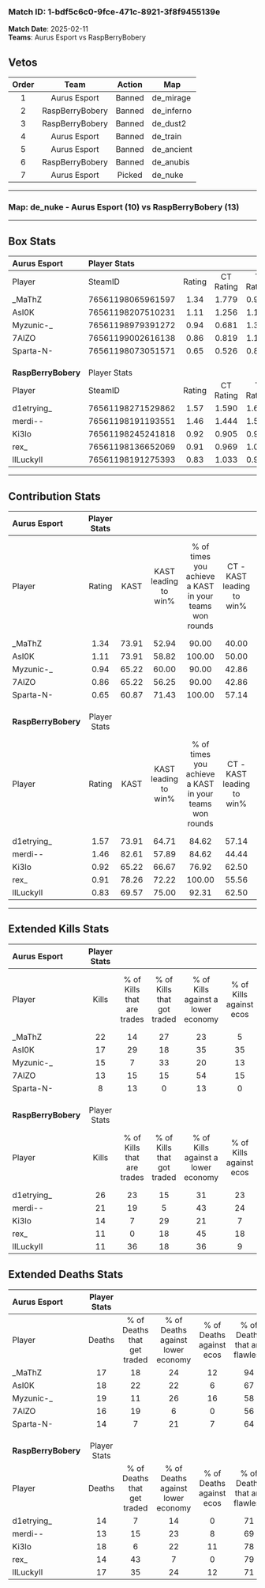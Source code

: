 ### Match ID: 1-bdf5c6c0-9fce-471c-8921-3f8f9455139e  
**Match Date**: 2025-02-11  
**Teams**: Aurus Esport vs RaspBerryBobery  

## Vetos  

| Order | Team | Action | Map |
| :---: | :--: | :----: | --- |
| 1 | Aurus Esport | Banned | de_mirage |
| 2 | RaspBerryBobery | Banned | de_inferno |
| 3 | RaspBerryBobery | Banned | de_dust2 |
| 4 | Aurus Esport | Banned | de_train |
| 5 | Aurus Esport | Banned | de_ancient |
| 6 | RaspBerryBobery | Banned | de_anubis |
| 7 | Aurus Esport | Picked | de_nuke |

---  

### **Map**: de_nuke - Aurus Esport (10) vs RaspBerryBobery (13)  
---  

## Box Stats  

| **Aurus Esport**    | Player Stats      |        |           |          |       |      |       |         |        |      |     |
| :- | :- | :-: | :-: | :-: | :-: | :-: | :-: | :-: | :-: | :-: | :-: |
| Player              | SteamID           | Rating | CT Rating | T Rating | KAST  | ADR  | Kills | Assists | Deaths | K/D  | HS% |
| _MaThZ              | 76561198065961597 |  1.34  |   1.779   |  0.965   | 73.91 | 92.8 |  22   |    2    |   17   | 1.29 | 59  |
| AsI0K               | 76561198207510231 |  1.11  |   1.256   |  1.136   | 73.91 | 82.9 |  17   |    4    |   18   | 0.94 | 70  |
| Myzunic-_           | 76561198979391272 |  0.94  |   0.681   |  1.334   | 65.22 | 83.1 |  15   |    4    |   19   | 0.79 | 73  |
| 7AIZO               | 76561199002616138 |  0.86  |   0.819   |  1.147   | 65.22 | 59.4 |  13   |    4    |   16   | 0.81 | 46  |
| Sparta-N-           | 76561198073051571 |  0.65  |   0.526   |  0.808   | 60.87 | 46.9 |   8   |    5    |   14   | 0.57 | 37  |
|                     |                   |        |           |          |       |      |       |         |        |      |     |
|                     |                   |        |           |          |       |      |       |         |        |      |     |
|                     |                   |        |           |          |       |      |       |         |        |      |     |
| **RaspBerryBobery** | Player Stats      |        |           |          |       |      |       |         |        |      |     |
| Player              | SteamID           | Rating | CT Rating | T Rating | KAST  | ADR  | Kills | Assists | Deaths | K/D  | HS% |
| d1etrying_          | 76561198271529862 |  1.57  |   1.590   |  1.679   | 73.91 | 96.6 |  26   |    2    |   14   | 1.86 | 30  |
| merdi--             | 76561198191193551 |  1.46  |   1.444   |  1.518   | 82.61 | 90.1 |  21   |    4    |   13   | 1.62 | 47  |
| Ki3lo               | 76561198245241818 |  0.92  |   0.905   |  0.984   | 65.22 | 76.8 |  14   |    7    |   18   | 0.78 | 42  |
| rex_                | 76561198136652069 |  0.91  |   0.969   |  1.084   | 78.26 | 51.4 |  11   |    6    |   14   | 0.79 | 90  |
| lILuckyIl           | 76561198191275393 |  0.83  |   1.033   |  0.904   | 69.57 | 66.0 |  11   |    6    |   17   | 0.65 | 45  |
---  

## Contribution Stats  

| **Aurus Esport**    | Player Stats |       |                      |                                                        |                           |                                                             |                          |                                                            |
| :- | :-: | :-: | :-: | :-: | :-: | :-: | :-: | :-: |
| Player              |    Rating    | KAST  | KAST leading to win% | % of times you achieve a KAST in your teams won rounds | CT - KAST leading to win% | CT - % of times you achieve a KAST in your teams won rounds | T - KAST leading to win% | T - % of times you achieve a KAST in your teams won rounds |
| _MaThZ              |     1.34     | 73.91 |        52.94         |                         90.00                          |           40.00           |                           100.00                            |          71.43           |                           83.33                            |
| AsI0K               |     1.11     | 73.91 |        58.82         |                         100.00                         |           50.00           |                           100.00                            |          66.67           |                           100.00                           |
| Myzunic-_           |     0.94     | 65.22 |        60.00         |                         90.00                          |           42.86           |                            75.00                            |          75.00           |                           100.00                           |
| 7AIZO               |     0.86     | 65.22 |        56.25         |                         90.00                          |           42.86           |                            75.00                            |          66.67           |                           100.00                           |
| Sparta-N-           |     0.65     | 60.87 |        71.43         |                         100.00                         |           57.14           |                           100.00                            |          85.71           |                           100.00                           |
|                     |              |       |                      |                                                        |                           |                                                             |                          |                                                            |
|                     |              |       |                      |                                                        |                           |                                                             |                          |                                                            |
|                     |              |       |                      |                                                        |                           |                                                             |                          |                                                            |
| **RaspBerryBobery** | Player Stats |       |                      |                                                        |                           |                                                             |                          |                                                            |
| Player              |    Rating    | KAST  | KAST leading to win% | % of times you achieve a KAST in your teams won rounds | CT - KAST leading to win% | CT - % of times you achieve a KAST in your teams won rounds | T - KAST leading to win% | T - % of times you achieve a KAST in your teams won rounds |
| d1etrying_          |     1.57     | 73.91 |        64.71         |                         84.62                          |           57.14           |                            80.00                            |          70.00           |                           87.50                            |
| merdi--             |     1.46     | 82.61 |        57.89         |                         84.62                          |           44.44           |                            80.00                            |          70.00           |                           87.50                            |
| Ki3lo               |     0.92     | 65.22 |        66.67         |                         76.92                          |           62.50           |                           100.00                            |          71.43           |                           62.50                            |
| rex_                |     0.91     | 78.26 |        72.22         |                         100.00                         |           55.56           |                           100.00                            |          88.89           |                           100.00                           |
| lILuckyIl           |     0.83     | 69.57 |        75.00         |                         92.31                          |           62.50           |                           100.00                            |          87.50           |                           87.50                            |
---  

## Extended Kills Stats  

| **Aurus Esport**    | Player Stats |                            |                            |                                    |                         |                              |                                 |                                       |                    |           |
| :- | :-: | :-: | :-: | :-: | :-: | :-: | :-: | :-: | :-: | :-: |
| Player              |    Kills     | % of Kills that are trades | % of Kills that got traded | % of Kills against a lower economy | % of Kills against ecos | % of Kills that are flawless | % of Kills that are close duels | % of Kills that are assisted by flash | Pistol Round Kills | AWP Kills |
| _MaThZ              |      22      |             14             |             27             |                 23                 |            5            |              55              |                5                |                  14                   |         4          |     0     |
| AsI0K               |      17      |             29             |             18             |                 35                 |           35            |              82              |                0                |                   0                   |         1          |     0     |
| Myzunic-_           |      15      |             7              |             33             |                 20                 |           13            |              80              |                7                |                  13                   |         0          |     0     |
| 7AIZO               |      13      |             15             |             15             |                 54                 |           15            |              69              |                8                |                   0                   |         1          |     6     |
| Sparta-N-           |      8       |             13             |             0              |                 13                 |            0            |              75              |               13                |                   0                   |         2          |     0     |
|                     |              |                            |                            |                                    |                         |                              |                                 |                                       |                    |           |
|                     |              |                            |                            |                                    |                         |                              |                                 |                                       |                    |           |
|                     |              |                            |                            |                                    |                         |                              |                                 |                                       |                    |           |
| **RaspBerryBobery** | Player Stats |                            |                            |                                    |                         |                              |                                 |                                       |                    |           |
| Player              |    Kills     | % of Kills that are trades | % of Kills that got traded | % of Kills against a lower economy | % of Kills against ecos | % of Kills that are flawless | % of Kills that are close duels | % of Kills that are assisted by flash | Pistol Round Kills | AWP Kills |
| d1etrying_          |      26      |             23             |             15             |                 31                 |           23            |              62              |                4                |                   0                   |         1          |     0     |
| merdi--             |      21      |             19             |             5              |                 43                 |           24            |              57              |                5                |                   5                   |         1          |     0     |
| Ki3lo               |      14      |             7              |             29             |                 21                 |            7            |              79              |                0                |                   0                   |         3          |     0     |
| rex_                |      11      |             0              |             18             |                 45                 |           18            |              64              |               18                |                   0                   |         3          |     0     |
| lILuckyIl           |      11      |             36             |             18             |                 36                 |            9            |              82              |                0                |                   0                   |         0          |     3     |
## Extended Deaths Stats  

| **Aurus Esport**    | Player Stats |                             |                                   |                          |                               |                            |                           |               |
| :- | :-: | :-: | :-: | :-: | :-: | :-: | :-: | :-: |
| Player              |    Deaths    | % of Deaths that get traded | % of Deaths against lower economy | % of Deaths against ecos | % of Deaths that are flawless | % of Deaths that are close | % of Deaths while blinded | Deaths to AWP |
| _MaThZ              |      17      |             18              |                24                 |            12            |              94               |             6              |             0             |       1       |
| AsI0K               |      18      |             22              |                22                 |            6             |              67               |             6              |             0             |       0       |
| Myzunic-_           |      19      |             11              |                26                 |            16            |              58               |             11             |             5             |       1       |
| 7AIZO               |      16      |             19              |                 6                 |            0             |              56               |             0              |             0             |       1       |
| Sparta-N-           |      14      |              7              |                21                 |            7             |              64               |             0              |             0             |       0       |
|                     |              |                             |                                   |                          |                               |                            |                           |               |
|                     |              |                             |                                   |                          |                               |                            |                           |               |
|                     |              |                             |                                   |                          |                               |                            |                           |               |
| **RaspBerryBobery** | Player Stats |                             |                                   |                          |                               |                            |                           |               |
| Player              |    Deaths    | % of Deaths that get traded | % of Deaths against lower economy | % of Deaths against ecos | % of Deaths that are flawless | % of Deaths that are close | % of Deaths while blinded | Deaths to AWP |
| d1etrying_          |      14      |              7              |                14                 |            0             |              71               |             0              |            14             |       0       |
| merdi--             |      13      |             15              |                23                 |            8             |              69               |             8              |             0             |       1       |
| Ki3lo               |      18      |              6              |                22                 |            11            |              78               |             11             |             0             |       3       |
| rex_                |      14      |             43              |                 7                 |            0             |              79               |             0              |             7             |       1       |
| lILuckyIl           |      17      |             35              |                24                 |            12            |              71               |             6              |            12             |       1       |
